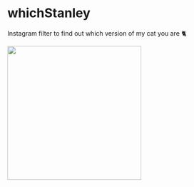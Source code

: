 # whichStanley
Instagram filter to find out which version of my cat you are 🐈 

<img src="https://i.imgur.com/CKRztnp.gifv" width="300"></img>
